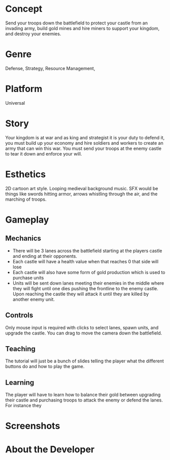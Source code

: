 # Concept
Send your troops down the battlefield to protect your castle from an invading army, build gold mines and hire miners to support your kingdom, and destroy your enemies.
# Genre
Defense, Strategy, Resource Management,
# Platform
Universal
# Story
Your kingdom is at war and as king and strategist it is your duty to defend it, you must build up your economy and hire soldiers and workers to create an army that can win this war. You must send your troops at the enemy castle to tear it down and enforce your will.
# Esthetics
2D cartoon art style.
Looping medieval background music.
SFX would be things like swords hitting armor, arrows whistling through the air, and the marching of troops.
# Gameplay 
##  Mechanics
+ There will be 3 lanes across the battlefield starting at the players castle and ending at their opponents.
+ Each castle will have a health value when that reaches 0 that side will lose
+ Each castle will also have some form of gold production which is used to purchase units
+ Units will be sent down lanes meeting their enemies in the middle where they will fight until one dies pushing the frontline to the enemy castle. Upon reaching the castle they will attack it until they are killed by another enemy unit.
##	Controls
Only mouse input is required with clicks to select lanes, spawn units, and upgrade the castle. You can drag to move the camera down the battlefield.
##	Teaching
The tutorial will just be a bunch of slides telling the player what the different buttons do and how to play the game.
##	Learning
The player will have to learn how to balance their gold between upgrading their castle and purchasing troops to attack the enemy or defend the lanes. For instance they 
# Screenshots
# About the Developer